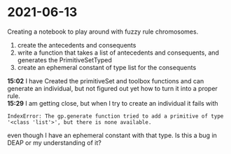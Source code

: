# 2021-06-13

Creating a notebook to play around with fuzzy rule chromosomes.

1. create the antecedents and consequents
2. write a function that takes a list of antecedents and consequents, and generates the PrimitiveSetTyped
3. create an ephemeral constant of type list for the consequents


**15:02** I have Created the primitiveSet and toolbox functions and can generate an individual, but not figured out yet how to turn it into a proper rule.  
**15:29** I am getting close, but when I try to create an individual it fails with
```
IndexError: The gp.generate function tried to add a primitive of type '<class 'list'>', but there is none available.
```
even though I have an ephemeral constant with that type.  Is this a bug in DEAP or my understanding of it?
